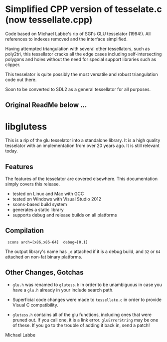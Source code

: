 # Simplified CPP version of tesselate.c (now tessellate.cpp) #

Code based on Michael Labbe's rip of SGI's GLU tesselator (1994!).  All references to indexes removed and the interface simplified.

Having attempted triangulation with several other tessellators, such as poly2tri, this tessellator cracks all the edge cases
including self-intersecting polygons and holes without the need for special support libraries such as clipper.

This tesselator is quite possibly the most versatile and robust triangulation code out there.  

Soon to be converted to SDL2 as a general tessellator for all purposes.

## Original ReadMe below ... ##

# libglutess #

This is a rip of the glu tesselator into a standalone library.  It is a high quality tesselator with an implementation from over 20 years ago.  It is still relevant today.

## Features ##

The features of the tesselator are covered elsewhere.  This documentation simply covers this release.

 * tested on Linux and Mac with GCC
 * tested on Windows with Visual Studio 2012
 * scons-based build system
 * generates a static library 
 * supports debug and release builds on all platforms
 
## Compilation ##
 
     scons arch=[x86,x86-64]  debug=[0,1]
     
The output library's name has `_d` attached if it is a debug build, and `32` or `64` attached on non-fat binary platforms.
 
## Other Changes, Gotchas ##

 * `glu.h` was renamed to `glutess.h` in order to be unambiguous in case you have a `glu.h` already in your include search path.
 
 * Superficial code changes were made to `tessellate.c` in order to provide Visual C compatibility.
 
  * `glutess.h` contains all of the glu functions, including ones that were pruned out.  If you call one, it is a link error.  `gluErrorString` may be one of these.  If you go to the trouble of adding it back in, send a patch!

Michael Labbe
